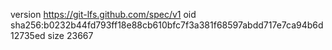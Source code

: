 version https://git-lfs.github.com/spec/v1
oid sha256:b0232b44fd793ff18e88cb610bfc7f3a381f68597abdd717e7ca94b6d12735ed
size 23667
